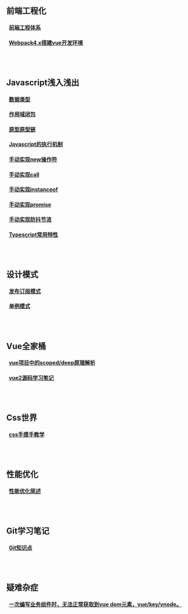 ## 前端工程化
#### &nbsp;&nbsp;[前端工程体系](https://github.com/YangGoldDragon/Blog/issues/24)
#### &nbsp;&nbsp;[Webpack4.x搭建vue开发环境](https://github.com/YangGoldDragon/Blog/issues/15)
## <br/><br/>Javascript浅入浅出
#### &nbsp;&nbsp;[数据类型](https://github.com/YangGoldDragon/Blog/issues/8)
#### &nbsp;&nbsp;[作用域闭包](https://github.com/YangGoldDragon/Blog/issues/5)
#### &nbsp;&nbsp;[原型原型链](https://github.com/YangGoldDragon/Blog/issues/4)
#### &nbsp;&nbsp;[Javascript的执行机制](https://github.com/YangGoldDragon/Blog/issues/6)
#### &nbsp;&nbsp;[手动实现new操作符](https://github.com/YangGoldDragon/Blog/issues/1)
#### &nbsp;&nbsp;[手动实现call](https://github.com/YangGoldDragon/Blog/issues/19)
#### &nbsp;&nbsp;[手动实现instanceof](https://github.com/YangGoldDragon/Blog/issues/16)
#### &nbsp;&nbsp;[手动实现promise](https://github.com/YangGoldDragon/Blog/issues/18)
#### &nbsp;&nbsp;[手动实现防抖节流](https://github.com/YangGoldDragon/Blog/issues/20)
#### &nbsp;&nbsp;[Typescript常用特性](https://github.com/YangGoldDragon/Blog/issues/14)
## <br/><br/>设计模式
#### &nbsp;&nbsp;[发布订阅模式](https://github.com/YangGoldDragon/Blog/issues/21)
#### &nbsp;&nbsp;[单例模式](https://github.com/YangGoldDragon/Blog/issues/22)
## <br/><br/>Vue全家桶
#### &nbsp;&nbsp;[vue项目中的scoped/deep原理解析](https://github.com/YangGoldDragon/Blog/issues/23)
#### &nbsp;&nbsp;[vue2源码学习笔记](https://github.com/YangGoldDragon/Blog/issues/25)
## <br/><br/>Css世界
#### &nbsp;&nbsp;[css手摸手教学](https://github.com/YangGoldDragon/Blog/issues/26)
## <br/><br/>性能优化
#### &nbsp;&nbsp;[性能优化简述](https://github.com/YangGoldDragon/Blog/issues/17)
## <br/><br/>Git学习笔记
#### &nbsp;&nbsp;[Git知识点](https://github.com/YangGoldDragon/Blog/issues/7)
## <br/><br/>疑难杂症
#### &nbsp;&nbsp;[一次编写业务组件时，无法正常获取到vue dom元素，vue/key/vnode。](https://github.com/YangGoldDragon/Blog/issues/28)
